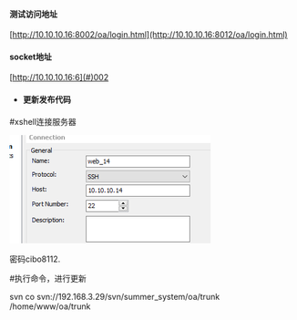 #### 测试访问地址

[http://10.10.10.16:8002/oa/login.html](http://10.10.10.16:8012/oa/login.html)

#### socket地址

[http://10.10.10.16:6](#)002

* #### 更新发布代码

\#xshell连接服务器

![](/assets/14.png)

密码cibo8112.

\#执行命令，进行更新

svn co svn://192.168.3.29/svn/summer\_system/oa/trunk /home/www/oa/trunk

